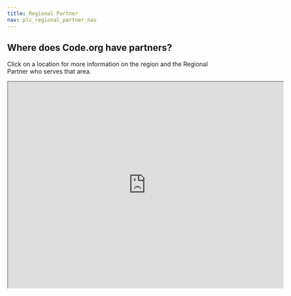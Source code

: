 ```yaml
---
title: Regional Partner
nav: plc_regional_partner_nav
---
```


## <a name="locations"></a>Where does Code.org have partners?

Click on a location for more information on the region and the Regional Partner who serves that area.
<br>

<iframe src="https://www.google.com/maps/d/u/0/embed?mid=1dKLjL6y3AKo45c7weK__JI3sxijfbmzq" width="640" height="480"></iframe>
